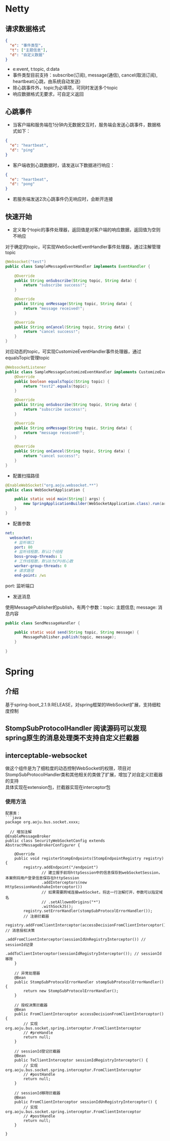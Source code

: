 # Netty
## 请求数据格式
```json
{
  "e": "事件类型",
  "t": ["主题信息"],
  "d": "自定义数据"
}
```
- e:event, t:topic, d:data
- 事件类型目前支持：subscribe(订阅), message(通信), cancel(取消订阅), heartbeat(心跳，由系统自动发送)
- 除心跳事件外，topic为必填项，可同时发送多个topic
- 响应数据格式无要求，可自定义返回

## 心跳事件
- 当客户端和服务端在1分钟内无数据交互时，服务端会发送心跳事件，数据格式如下：
```json
{
  "e": "heartbeat",
  "d": "ping"
}
```
- 客户端收到心跳数据时，请发送以下数据进行响应：
```json
{
  "e": "heartbeat",
  "d": "pong"
}
```
- 若服务端发送2次心跳事件仍无响应时，会断开连接

## 快速开始

- 定义每个topic的事件处理器，返回值是对客户端的响应数据，返回值为空则不响应

对于确定的topic，可实现WebSocketEventHandler事件处理器，通过注解管理topic
```java
@Websocket("test")
public class SampleMessageEventHandler implements EventHandler {
    
    @Override
    public String onSubscribe(String topic, String data) {
        return "subscribe success!";
    }

    @Override
    public String onMessage(String topic, String data) {
        return "message received!";
    }

    @Override
    public String onCancel(String topic, String data) {
        return "cancel success!";
    }
}
```
对应动态的topic，可实现CustomizeEventHandler事件处理器，通过equalsTopic管理topic
```java
@WebsocketListener
public class SampleMessageCustomizeEventHandler implements CustomizeEventHandler {
    @Override
    public boolean equalsTopic(String topic) {
        return "test2".equals(topic);
    }

    @Override
    public String onSubscribe(String topic, String data) {
        return "subscribe success!";
    }

    @Override
    public String onMessage(String topic, String data) {
        return "message received!";
    }

    @Override
    public String onCancel(String topic, String data) {
        return "cancel success!";
    }
}
```

- 配置扫描路径
```java
@EnableWebSocket("org.aoju.websocket.**")
public class WebSocketApplication {

    public static void main(String[] args) {
        new SpringApplicationBuilder(WebSocketApplication.class).run(args);
    }
}
```

- 配置参数
```yaml
net:
  websocket:
    # 监听端口
    port: 80
    # 监听线程数，默认1个线程
    boss-group-threads: 1
    # 工作线程数，默认0为CPU核心数
    worker-group-threads: 0
    # 请求路径
    end-point: /ws
```
port: 监听端口

- 发送消息

使用MessagePublisher的publish，有两个参数：topic: 主题信息; message: 消息内容
```java
public class SendMessageHandler {
    
    public static void send(String topic, String message) {
        MessagePublisher.publish(topic, message);
    }
    
}
```


# Spring

## 介绍
基于spring-boot_2.1.9.RELEASE，对spring框架的WebSocket扩展，支持细粒度控制
## StompSubProtocolHandler 阅读源码可以发现spring原生的消息处理类不支持自定义拦截器

## interceptable-websocket
做这个组件是为了细粒度的动态控制WebSocket的权限，项目对StompSubProtocolHandler类和其他相关的类做了扩展，增加了对自定义拦截器的支持<br/>
具体实现在extension包，拦截器实现在interceptor包
### 使用方法
 
```
配置类：
```java
package org.aoju.bus.socket.xxxx;

  // 增加注解
@EnableMessageBroker
public class SecurityWebSocketConfig extends AbstractMessageBrokerConfigurer {
    
    @Override
    public void registerStompEndpoints(StompEndpointRegistry registry) {
        registry.addEndpoint("/endpoint")
                // 建立握手前将httpSession中的信息保存到webSocketSession，本案例将用户登录信息保存在httpSession
                .addInterceptors(new HttpSessionHandshakeInterceptor())
                // 如果需要跨域连接webSocket，将这一行注解打开，参数可以指定域名
                // .setAllowedOrigins("*")
                .withSockJS();
        registry.setErrorHandler(stompSubProtocolErrorHandler());
        // 注册拦截器
        registry.addFromClientInterceptor(accessDecisionFromClientInterceptor()) // 消息授权决策
                .addFromClientInterceptor(sessionIdUnRegistryInterceptor()) // sessionId记录
                .addToClientInterceptor(sessionIdRegistryInterceptor()); // sessionId移除
    }
    
    // 异常处理器
    @Bean
    public StompSubProtocolErrorHandler stompSubProtocolErrorHandler() {
        return new StompSubProtocolErrorHandler();
    }

    // 授权决策拦截器
    @Bean
    public FromClientInterceptor accessDecisionFromClientInterceptor() {
        // 实现 org.aoju.bus.socket.spring.interceptor.FromClientInterceptor
        // #preHandle
        return null;
    }

    // sessionId登记拦截器
    @Bean
    public ToClientInterceptor sessionIdRegistryInterceptor() {
        // 实现 org.aoju.bus.socket.spring.interceptor.FromClientInterceptor
        // #postHandle
        return null;
    }

    // sessionId移除拦截器
    @Bean
    public FromClientInterceptor sessionIdUnRegistryInterceptor() {
        // 实现 org.aoju.bus.socket.spring.interceptor.FromClientInterceptor
        // #postHandle
        return null;
    }
    
}
```
